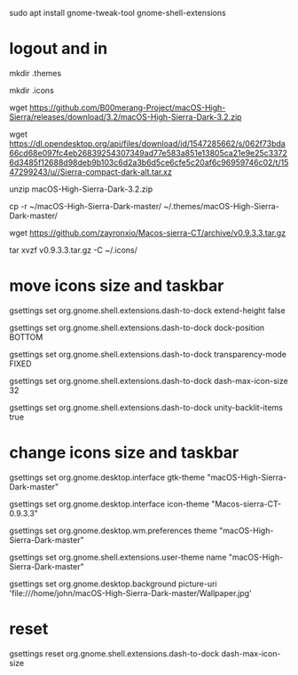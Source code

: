 sudo apt install gnome-tweak-tool gnome-shell-extensions

# logout and in

mkdir .themes

mkdir .icons



wget https://github.com/B00merang-Project/macOS-High-Sierra/releases/download/3.2/macOS-High-Sierra-Dark-3.2.zip

wget https://dl.opendesktop.org/api/files/download/id/1547285662/s/062f73bda66cd68e097fc4eb26839254307349ad77e583a851e13805ca21e9e25c33726d3485f12688d98deb9b103c6d2a3b6d5ce6cfe5c20af6c96959746c02/t/1547299243/u//Sierra-compact-dark-alt.tar.xz

unzip macOS-High-Sierra-Dark-3.2.zip

cp -r ~/macOS-High-Sierra-Dark-master/ ~/.themes/macOS-High-Sierra-Dark-master/


wget https://github.com/zayronxio/Macos-sierra-CT/archive/v0.9.3.3.tar.gz

tar xvzf v0.9.3.3.tar.gz -C ~/.icons/


# move icons size and taskbar
gsettings set org.gnome.shell.extensions.dash-to-dock extend-height false

gsettings set org.gnome.shell.extensions.dash-to-dock dock-position BOTTOM

gsettings set org.gnome.shell.extensions.dash-to-dock transparency-mode FIXED

gsettings set org.gnome.shell.extensions.dash-to-dock dash-max-icon-size 32

gsettings set org.gnome.shell.extensions.dash-to-dock unity-backlit-items true

# change icons size and taskbar
gsettings set org.gnome.desktop.interface gtk-theme "macOS-High-Sierra-Dark-master"

gsettings set org.gnome.desktop.interface icon-theme "Macos-sierra-CT-0.9.3.3"

gsettings set org.gnome.desktop.wm.preferences theme "macOS-High-Sierra-Dark-master"

gsettings set org.gnome.shell.extensions.user-theme name "macOS-High-Sierra-Dark-master"

gsettings set org.gnome.desktop.background picture-uri 'file:///home/john/macOS-High-Sierra-Dark-master/Wallpaper.jpg'


# reset

gsettings reset org.gnome.shell.extensions.dash-to-dock dash-max-icon-size
